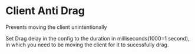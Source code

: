# Client Anti Drag
Prevents moving the client unintentionally

Set Drag delay in the config to the duration in milliseconds(1000=1 second), in which you need to be moving the client for it to sucessfully drag.
